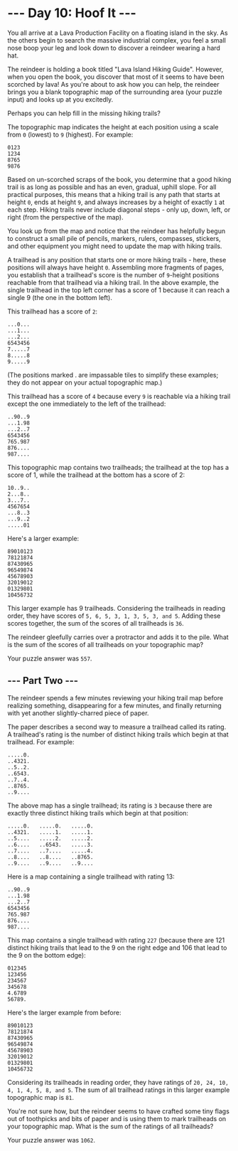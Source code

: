 # --- Day 10: Hoof It ---

You all arrive at a Lava Production Facility on a floating island in the sky. As the others begin to search the massive industrial complex, you feel a small nose boop your leg and look down to discover a reindeer wearing a hard hat.

The reindeer is holding a book titled "Lava Island Hiking Guide". However, when you open the book, you discover that most of it seems to have been scorched by lava! As you're about to ask how you can help, the reindeer brings you a blank topographic map of the surrounding area (your puzzle input) and looks up at you excitedly.

Perhaps you can help fill in the missing hiking trails?

The topographic map indicates the height at each position using a scale from `0` (lowest) to `9` (highest). For example:
```
0123
1234
8765
9876
```
Based on un-scorched scraps of the book, you determine that a good hiking trail is as long as possible and has an even, gradual, uphill slope. For all practical purposes, this means that a hiking trail is any path that starts at height `0`, ends at height `9`, and always increases by a height of exactly `1` at each step. Hiking trails never include diagonal steps - only up, down, left, or right (from the perspective of the map).

You look up from the map and notice that the reindeer has helpfully begun to construct a small pile of pencils, markers, rulers, compasses, stickers, and other equipment you might need to update the map with hiking trails.

A trailhead is any position that starts one or more hiking trails - here, these positions will always have height `0`. Assembling more fragments of pages, you establish that a trailhead's score is the number of `9`-height positions reachable from that trailhead via a hiking trail. In the above example, the single trailhead in the top left corner has a score of 1 because it can reach a single 9 (the one in the bottom left).

This trailhead has a score of `2`:
```
...0...
...1...
...2...
6543456
7.....7
8.....8
9.....9
```
(The positions marked . are impassable tiles to simplify these examples; they do not appear on your actual topographic map.)

This trailhead has a score of `4` because every `9` is reachable via a hiking trail except the one immediately to the left of the trailhead:
```
..90..9
...1.98
...2..7
6543456
765.987
876....
987....
```
This topographic map contains two trailheads; the trailhead at the top has a score of 1, while the trailhead at the bottom has a score of 2:
```
10..9..
2...8..
3...7..
4567654
...8..3
...9..2
.....01
```
Here's a larger example:
```
89010123
78121874
87430965
96549874
45678903
32019012
01329801
10456732
```
This larger example has 9 trailheads. Considering the trailheads in reading order, they have scores of `5, 6, 5, 3, 1, 3, 5, 3, and 5`. Adding these scores together, the sum of the scores of all trailheads is `36`.

The reindeer gleefully carries over a protractor and adds it to the pile. What is the sum of the scores of all trailheads on your topographic map?

Your puzzle answer was `557`.
## --- Part Two ---

The reindeer spends a few minutes reviewing your hiking trail map before realizing something, disappearing for a few minutes, and finally returning with yet another slightly-charred piece of paper.

The paper describes a second way to measure a trailhead called its rating. A trailhead's rating is the number of distinct hiking trails which begin at that trailhead. For example:
```
.....0.
..4321.
..5..2.
..6543.
..7..4.
..8765.
..9....
```
The above map has a single trailhead; its rating is `3` because there are exactly three distinct hiking trails which begin at that position:
```
.....0.   .....0.   .....0.
..4321.   .....1.   .....1.
..5....   .....2.   .....2.
..6....   ..6543.   .....3.
..7....   ..7....   .....4.
..8....   ..8....   ..8765.
..9....   ..9....   ..9....
```
Here is a map containing a single trailhead with rating 13:
```
..90..9
...1.98
...2..7
6543456
765.987
876....
987....
```
This map contains a single trailhead with rating `227` (because there are 121 distinct hiking trails that lead to the 9 on the right edge and 106 that lead to the 9 on the bottom edge):
```
012345
123456
234567
345678
4.6789
56789.
```
Here's the larger example from before:
```
89010123
78121874
87430965
96549874
45678903
32019012
01329801
10456732
```
Considering its trailheads in reading order, they have ratings of `20, 24, 10, 4, 1, 4, 5, 8, and 5`. The sum of all trailhead ratings in this larger example topographic map is `81`.

You're not sure how, but the reindeer seems to have crafted some tiny flags out of toothpicks and bits of paper and is using them to mark trailheads on your topographic map. What is the sum of the ratings of all trailheads?

Your puzzle answer was `1062`.